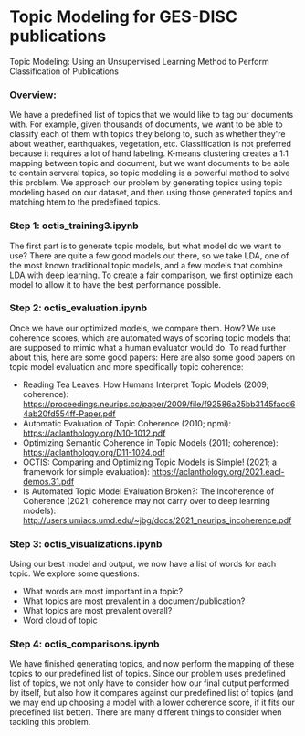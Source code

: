 # Topic Modeling for GES-DISC publications
Topic Modeling: Using an Unsupervised Learning Method to Perform Classification of Publications

### Overview: 
We have a predefined list of topics that we would like to tag our documents with. For example, given thousands of documents, we want to be able to classify each of them with topics they belong to, such as whether they're about weather, earthquakes, vegetation, etc. Classification is not preferred because it requires a lot of hand labeling. K-means clustering creates a 1:1 mapping between topic and document, but we want documents to be able to contain serveral topics, so topic modeling is a powerful method to solve this problem. We approach our problem by generating topics using topic modeling based on our dataset, and then using those generated topics and matching htem to the predefined topics.


### Step 1: octis_training3.ipynb
The first part is to generate topic models, but what model do we want to use? There are quite a few good models out there, so we take LDA, one of the most known traditional topic models, and a few models that combine LDA with deep learning. To create a fair comparison, we first optimize each model to allow it to have the best performance possible.

### Step 2: octis_evaluation.ipynb
Once we have our optimized models, we compare them. How? We use coherence scores, which are automated ways of scoring topic models that are supposed to mimic what a human evaluator would do. To read further about this, here are some good papers:
Here are also some good papers on topic model evaluation and more specifically topic coherence:
- Reading Tea Leaves: How Humans Interpret Topic Models (2009; coherence): https://proceedings.neurips.cc/paper/2009/file/f92586a25bb3145facd64ab20fd554ff-Paper.pdf
- Automatic Evaluation of Topic Coherence (2010; npmi): https://aclanthology.org/N10-1012.pdf
- Optimizing Semantic Coherence in Topic Models (2011; coherence): https://aclanthology.org/D11-1024.pdf
- OCTIS: Comparing and Optimizing Topic Models is Simple! (2021; a framework for simple evaluation): https://aclanthology.org/2021.eacl-demos.31.pdf
- Is Automated Topic Model Evaluation Broken?: The Incoherence of Coherence (2021; coherence may not carry over to deep learning models): http://users.umiacs.umd.edu/~jbg/docs/2021_neurips_incoherence.pdf

### Step 3: octis_visualizations.ipynb
Using our best model and output, we now have a list of words for each topic. We explore some questions:
- What words are most important in a topic?
- What topics are most prevalent in a document/publication?
- What topics are most prevalent overall?
- Word cloud of topic

### Step 4: octis_comparisons.ipynb
We have finished generating topics, and now perform the mapping of these topics to our predefined list of topics. Since our problem uses predefined list of topics, we not only have to consider how our final output performed by itself, but also how it compares against our predefined list of topics (and we may end up choosing a model with a lower coherence score, if it fits our predefined list better). There are many different things to consider when tackling this problem.




